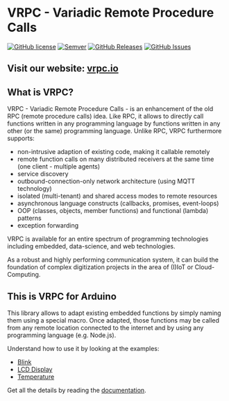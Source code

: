 # VRPC - Variadic Remote Procedure Calls

[![GitHub license](https://img.shields.io/badge/license-MIT-blue.svg)](https://raw.githubusercontent.com/heisenware/vrpc-arduino/master/LICENSE)
[![Semver](https://img.shields.io/badge/semver-2.0.0-blue)](https://semver.org/spec/v2.0.0.html)
[![GitHub Releases](https://img.shields.io/github/tag/heisenware/vrpc-arduino.svg)](https://github.com/heisenware/vrpc-arduino/tag)
[![GitHub Issues](https://img.shields.io/github/issues/heisenware/vrpc-arduino.svg)](http://github.com/heisenware/vrpc-arduino/issues)

## Visit our website: [vrpc.io](https://vrpc.io)

## What is VRPC?

VRPC - Variadic Remote Procedure Calls - is an enhancement of the old RPC
(remote procedure calls) idea. Like RPC, it allows to directly call functions
written in any programming language by functions written in any other (or the
same) programming language. Unlike RPC, VRPC furthermore supports:

- non-intrusive adaption of existing code, making it callable remotely
- remote function calls on many distributed receivers at the same time (one
  client - multiple agents)
- service discovery
- outbound-connection-only network architecture (using MQTT technology)
- isolated (multi-tenant) and shared access modes to remote resources
- asynchronous language constructs (callbacks, promises, event-loops)
- OOP (classes, objects, member functions) and functional (lambda) patterns
- exception forwarding

VRPC is available for an entire spectrum of programming technologies including
embedded, data-science, and web technologies.

As a robust and highly performing communication system, it can build the
foundation of complex digitization projects in the area of (I)IoT or
Cloud-Computing.

## This is VRPC for Arduino

This library allows to adapt existing embedded functions by simply naming them
using a special macro. Once adapted, those functions may be called from any
remote location connected to the internet and by using any programming language
(e.g. Node.js).

Understand how to use it by looking at the examples:

- [Blink](examples/Blink_WiFi/Blink_WiFi.ino)
- [LCD Display](examples/LCD_Display_WiFi/LCD_Display_WiFi.ino)
- [Temperature](examples/Temperature_GSM/Temperature_GSM.ino)

Get all the details by reading the [documentation](docs/api.md).
